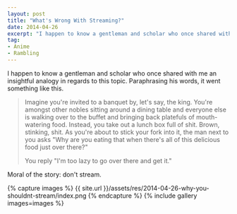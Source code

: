 ```yaml
---
layout: post
title: "What's Wrong With Streaming?"
date: 2014-04-26
excerpt: "I happen to know a gentleman and scholar who once shared with me an insightful analogy in regards to this topic. Paraphrasing his words, it went something like this."
tag:
- Anime
- Rambling
---
```


I happen to know a gentleman and scholar who once shared with me an insightful analogy in regards to this topic. Paraphrasing his words, it went something like this.

> Imagine you're invited to a banquet by, let's say, the king. You're amongst other nobles sitting around a dining table and everyone else is walking over to the buffet and bringing back platefuls of mouth-watering food. Instead, you take out a lunch box full of shit. Brown, stinking, shit. As you're about to stick your fork into it, the man next to you asks "Why are you eating that when there's all of this delicious food just over there?"
> 
> You reply "I'm too lazy to go over there and get it."

Moral of the story: don't stream.

{% capture images %}
    {{ site.url }}/assets/res/2014-04-26-why-you-shouldnt-stream/index.png
{% endcapture %}
{% include gallery images=images %}
